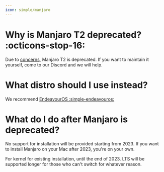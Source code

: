 ```yaml
---
icon: simple/manjaro
---
```


# Why is Manjaro T2 deprecated? :octicons-stop-16:

Due to [concerns](https://github.com/arindas/manjarno), Manjaro T2 is deprecated.
If you want to maintain it yourself, come to our Discord and we will help.

# What distro should I use instead?

We recommend [EndeavourOS :simple-endeavouros:](https://wiki.t2linux.org/distributions/endeavouros/installation/)

# What do I do after Manjaro is deprecated?

No support for installation will be provided starting from 2023. If you want to install Manjaro on your Mac after 2023, you're on your own.

For kernel for existing installation, until the end of 2023. LTS will be supported longer for those who can't switch for whatever reason.

